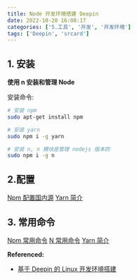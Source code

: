 ```yaml
---
title: Node 开发环境搭建 Deepin
date: 2022-10-20 16:08:17
categories: ['5.工具', '开发', '开发环境']
tags: ['Deepin', 'srcard']
---
```



## 1. 安装

**使用 n 安装和管理 Node**

安装命令:
```sh
# 安装 npm
sudo apt-get install npm

# 安装 yarn
sudo npm i -g yarn

# 安装 n, n 模块是管理 nodejs 版本的
sudo npm i -g n

```

## 2.配置

[Npm 配置国内源](../-6390621917019234087)
[Yarn 简介](../-5823335004693593156/#设置国内源)

## 3. 常用命令

[Npm 常用命令](../2459615000961828005)
[N 常用命令](../7880311318093781137)
[Yarn 简介](../-5823335004693593156/#常用命令)



**Referenced:**
- [基于 Deepin 的 Linux 开发环境搭建](../-8448233574426353366)
